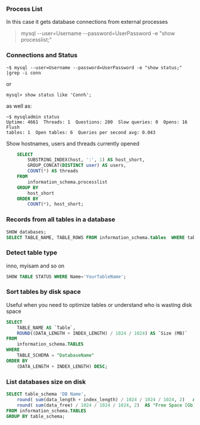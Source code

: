 ### Process List
In this case it gets database connections from external processes
> mysql --user=Username --password=UserPassword -e "show processlist;"

### Connections and Status
    ~$ mysql --user=Username --password=UserPassword -e "show status;" |grep -i conn
or

    mysql> show status like 'Conn%';
as well as:

    ~$ mysqladmin status
    Uptime: 4661  Threads: 1  Questions: 200  Slow queries: 0  Opens: 16  Flush
    tables: 1  Open tables: 6  Queries per second avg: 0.043

Show hostnames, users and threads currently opened
```sql
    SELECT
        SUBSTRING_INDEX(host, ':', 1) AS host_short,
        GROUP_CONCAT(DISTINCT user) AS users,
        COUNT(*) AS threads
    FROM
        information_schema.processlist
    GROUP BY
        host_short
    ORDER BY
        COUNT(*), host_short;
```


### Records from all tables in a database
```sql
SHOW databases;
SELECT TABLE_NAME, TABLE_ROWS FROM information_schema.tables  WHERE table_schema = 'NameOfYourDatabase';
```

### Detect table type
inno, myisam and so on
```sql
SHOW TABLE STATUS WHERE Name='YourTableName';
```

### Sort tables by disk space
Useful when you need to optimize tables or understand who is wasting disk space
```sql
SELECT
    TABLE_NAME AS `Table`,
    ROUND((DATA_LENGTH + INDEX_LENGTH) / 1024 / 1024) AS `Size (MB)`
FROM
    information_schema.TABLES
WHERE
    TABLE_SCHEMA = "DatabaseName"
ORDER BY
    (DATA_LENGTH + INDEX_LENGTH) DESC;
```

### List databases size on disk
```sql
SELECT table_schema 'DB Name',
    round( sum(data_length + index_length) / 1024 / 1024 / 1024, 2)   AS "DB Size [Gb]",
    round( sum(data_free) / 1024 / 1024 / 1024, 2)  AS "Free Space [Gb]"
FROM information_schema.TABLES
GROUP BY table_schema; 
```
